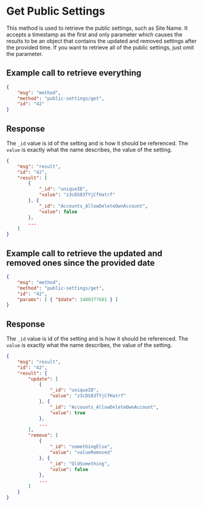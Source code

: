 # Get Public Settings

This method is used to retrieve the public settings, such as Site Name. It accepts a timestamp as the first and only parameter which causes the results to be an object that contains the updated and removed settings after the provided time. If you want to retrieve all of the public settings, just omit the parameter.

## Example call to retrieve everything

```json
{
    "msg": "method",
    "method": "public-settings/get",
    "id": "42"
}
```

## Response

The `_id` value is id of the setting and is how it should be referenced. The `value` is exactly what the name describes, the value of the setting.

```json
{
    "msg": "result",
    "id": "42",
    "result": [
        {
            "_id": "uniqueID",
            "value": "z3cDS83TYjCfHatrf"
        }, {
            "_id": "Accounts_AllowDeleteOwnAccount",
            "value": false
        },
        ...
    ]
}
```

## Example call to retrieve the updated and removed ones since the provided date

```json
{
    "msg": "method",
    "method": "public-settings/get",
    "id": "42",
    "params": [ { "$date": 1480377601 } ]
}
```

## Response

The `_id` value is id of the setting and is how it should be referenced. The `value` is exactly what the name describes, the value of the setting.

```json
{
    "msg": "result",
    "id": "42",
    "result": {
        "update": [
            {
                "_id": "uniqueID",
                "value": "z3cDS83TYjCfHatrf"
            }, {
                "_id": "Accounts_AllowDeleteOwnAccount",
                "value": true
            },
            ...
        ],
        "remove": [
            {
                "_id": "somethingElse",
                "value": "valueRemoved"
            }, {
                "_id": "OldSomething",
                "value": false
            },
            ...
        ]
    }
}
```